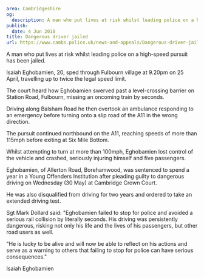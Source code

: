 ```yaml
area: Cambridgeshire
og:
  description: A man who put lives at risk whilst leading police on a high-speed pursuit has been jailed.
publish:
  date: 4 Jun 2018
title: Dangerous driver jailed
url: https://www.cambs.police.uk/news-and-appeals/Dangerous-driver-jailed-Eghobamien
```

A man who put lives at risk whilst leading police on a high-speed pursuit has been jailed.

Isaiah Eghobamien, 20, sped through Fulbourn village at 9.20pm on 25 April, travelling up to twice the legal speed limit.

The court heard how Eghobamien swerved past a level-crossing barrier on Station Road, Fulbourn, missing an oncoming train by seconds.

Driving along Balsham Road he then overtook an ambulance responding to an emergency before turning onto a slip road of the A11 in the wrong direction.

The pursuit continued northbound on the A11, reaching speeds of more than 115mph before exiting at Six Mile Bottom.

Whilst attempting to turn at more than 100mph, Eghobamien lost control of the vehicle and crashed, seriously injuring himself and five passengers.

Eghobamien, of Allerton Road, Borehamwood, was sentenced to spend a year in a Young Offenders Institution after pleading guilty to dangerous driving on Wednesday (30 May) at Cambridge Crown Court.

He was also disqualified from driving for two years and ordered to take an extended driving test.

Sgt Mark Dollard said: "Eghobamien failed to stop for police and avoided a serious rail collision by literally seconds. His driving was persistently dangerous, risking not only his life and the lives of his passengers, but other road users as well.

"He is lucky to be alive and will now be able to reflect on his actions and serve as a warning to others that failing to stop for police can have serious consequences."

Isaiah Eghobamien
